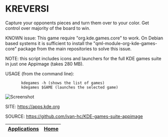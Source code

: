 # KREVERSI

 Capture your opponents pieces and turn them over to your
 color. Get control over majority of the board to win.
 
 KNOWN issue:
 This game require "org.kde.games.core" to work. 
 On Debian based systems it is sufficient to install the 
 "qml-module-org-kde-games-core" package from the main
 repositories to solve this issue.
 
 NOTE: this script includes icons and launchers for the 
 full KDE games suite in just one Appimage (takes 280 MB).
 
 USAGE (from the command line):
 
           kdegames -h (shows the list of games)
           kdegames $GAME (launches the selected game)
           
 ![Screenshot](https://cdn.kde.org/screenshots/kreversi/kreversi.png)
 
 SITE: https://apps.kde.org

 SOURCE: https://github.com/ivan-hc/KDE-games-suite-appimage

 | [Applications](https://portable-linux-apps.github.io/apps.html) | [Home](https://portable-linux-apps.github.io)
 | --- | --- |
